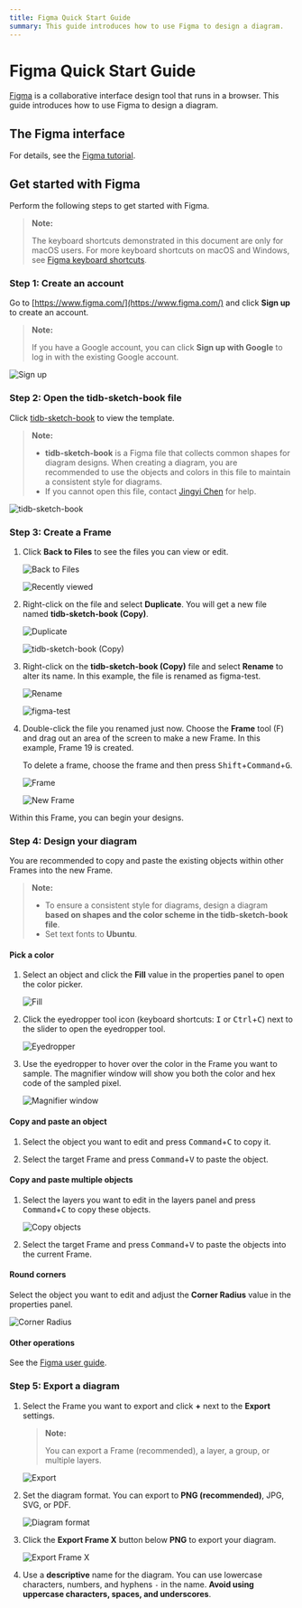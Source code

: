 ```yaml
---
title: Figma Quick Start Guide
summary: This guide introduces how to use Figma to design a diagram.
---
```


# Figma Quick Start Guide

[Figma](https://www.figma.com/) is a collaborative interface design tool that runs in a browser. This guide introduces how to use Figma to design a diagram.

## The Figma interface

For details, see the [Figma tutorial](https://help.figma.com/article/12-getting-familiar-with-figma).

## Get started with Figma

Perform the following steps to get started with Figma.

> **Note:**
>
> The keyboard shortcuts demonstrated in this document are only for macOS users. For more keyboard shortcuts on macOS and Windows, see [Figma keyboard shortcuts](https://www.figma.com/file/ewSrIu24UagGV8JN4kQNNzMH/KEYBOARD-SHORTCUTS?node-id=0%3A1).

### Step 1: Create an account

Go to [https://www.figma.com/](https://www.figma.com/) and click **Sign up** to create an account.

> **Note:**
>
> If you have a Google account, you can click **Sign up with Google** to log in with the existing Google account.

![Sign up](/media/figma-guide/sign-up.png)

### Step 2: Open the tidb-sketch-book file

Click [tidb-sketch-book](https://www.figma.com/file/dHQ9B7X4mF1q78NRIzNTs5/tidb-sketch-book-2020) to view the template.

> **Note:**
>
> - **tidb-sketch-book** is a Figma file that collects common shapes for diagram designs. When creating a diagram, you are recommended to use the objects and colors in this file to maintain a consistent style for diagrams.
> - If you cannot open this file, contact [Jingyi Chen](mailto:chenjingyi@pingcap.com) for help.

![tidb-sketch-book](/media/figma-guide/tidb-sketch-book.png)

### Step 3: Create a Frame

1. Click **Back to Files** to see the files you can view or edit.

    ![Back to Files](/media/figma-guide/back-to-files.png)

    ![Recently viewed](/media/figma-guide/recently-viewed.png)

2. Right-click on the file and select **Duplicate**. You will get a new file named **tidb-sketch-book (Copy)**.

    ![Duplicate](/media/figma-guide/duplicate.png)

    ![tidb-sketch-book (Copy)](/media/figma-guide/tidb-sketch-book-copy.png)

3. Right-click on the **tidb-sketch-book (Copy)** file and select **Rename** to alter its name. In this example, the file is renamed as figma-test.

    ![Rename](/media/figma-guide/rename.png)

    ![figma-test](/media/figma-guide/figma-test.png)

4. Double-click the file you renamed just now. Choose the **Frame** tool (F) and drag out an area of the screen to make a new Frame. In this example, Frame 19 is created.

    To delete a frame, choose the frame and then press <kbd>Shift</kbd>+<kbd>Command</kbd>+<kbd>G</kbd>.

    ![Frame](/media/figma-guide/frame.png)

    ![New Frame](/media/figma-guide/new-frame.png)

Within this Frame, you can begin your designs.

### Step 4: Design your diagram

You are recommended to copy and paste the existing objects within other Frames into the new Frame.

> **Note:**
>
> * To ensure a consistent style for diagrams, design a diagram **based on shapes and the color scheme in the tidb-sketch-book file**.
> * Set text fonts to **Ubuntu**.

#### Pick a color

1. Select an object and click the **Fill** value in the properties panel to open the color picker.

    ![Fill](/media/figma-guide/fill.png)

2. Click the eyedropper tool icon (keyboard shortcuts: <kbd>I</kbd> or <kbd>Ctrl</kbd>+<kbd>C</kbd>) next to the slider to open the eyedropper tool.

    ![Eyedropper](/media/figma-guide/eyedropper.png)

3. Use the eyedropper to hover over the color in the Frame you want to sample. The magnifier window will show you both the color and hex code of the sampled pixel.

    ![Magnifier window](/media/figma-guide/magnifier-window.png)

#### Copy and paste an object

1. Select the object you want to edit and press <kbd>Command</kbd>+<kbd>C</kbd> to copy it.

2. Select the target Frame and press <kbd>Command</kbd>+<kbd>V</kbd> to paste the object.

#### Copy and paste multiple objects

1. Select the layers you want to edit in the layers panel and press <kbd>Command</kbd>+<kbd>C</kbd> to copy these objects.

    ![Copy objects](/media/figma-guide/copy-objects.png)

2. Select the target Frame and press <kbd>Command</kbd>+<kbd>V</kbd> to paste the objects into the current Frame.

#### Round corners

Select the object you want to edit and adjust the **Corner Radius** value in the properties panel.

![Corner Radius](/media/figma-guide/corner-radius.png)

#### Other operations

See the [Figma user guide](https://help.figma.com/category/9-getting-started).

### Step 5: Export a diagram

1. Select the Frame you want to export and click **+** next to the **Export** settings.

    > **Note:**
    >
    > You can export a Frame (recommended), a layer, a group, or multiple layers.

    ![Export](/media/figma-guide/export.png)

2. Set the diagram format. You can export to **PNG (recommended)**, JPG, SVG, or PDF.

    ![Diagram format](/media/figma-guide/figure-format.png)

3. Click the **Export Frame X** button below **PNG** to export your diagram.

    ![Export Frame X](/media/figma-guide/export-frame-x.png)

4. Use a **descriptive** name for the diagram. You can use lowercase characters, numbers, and hyphens `-` in the name. **Avoid using uppercase characters, spaces, and underscores**.
